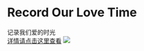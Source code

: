 # Record Our Love Time
记录我们爱的时光<br>
[详情请点击这里查看](https://bx-712.github.io/The-LOVE/love.htm)
![](http://github.com/bx-712/The-LOVE/love/Love.webp)
